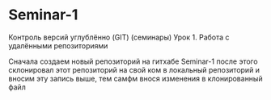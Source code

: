 # Seminar-1
Контроль версий углублённо (GIT) (семинары)
Урок 1. Работа с удалёнными репозиториями

Сначала создаем новый репозиторий на гитхабе
Seminar-1
после этого склонировал этот репозиторий на свой ком в локальный репозиторий
и вносим эту запись выше, тем самфм внося изменения в клонированный файл